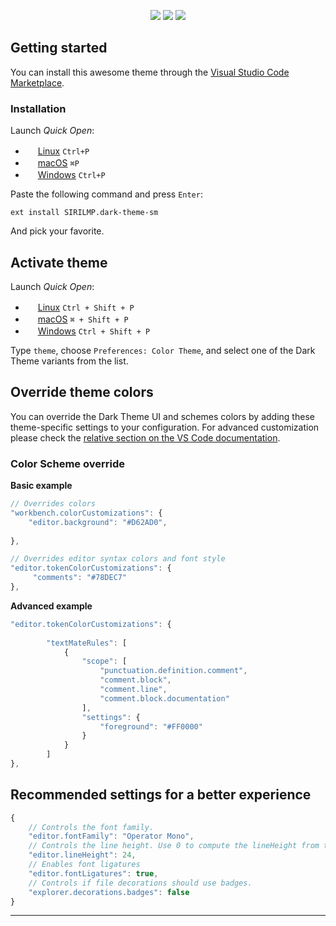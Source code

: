 
<p align="center">
<a href="https://marketplace.visualstudio.com/items?itemName=SIRILMP.dark-theme-sm"><img src="https://vsmarketplacebadge.apphb.com/installs-short/SIRILMP.dark-theme-sm.svg?style=for-the-badge&colorA=052746&colorB=abc4ff"/></a>
<a href="https://marketplace.visualstudio.com/items?itemName=SIRILMP.dark-theme-sm#review-details"><img src="https://vsmarketplacebadge.apphb.com/rating-star/SIRILMP.dark-theme-sm.svg?style=for-the-badge&colorA=052746&colorB=abc4ff"/></a>
 <a href="https://marketplace.visualstudio.com/items?itemName=SIRILMP.dark-theme-sm"><img src="https://vsmarketplacebadge.apphb.com/downloads-short/SIRILMP.dark-theme-sm.svg?style=for-the-badge&colorA=052746&colorB=abc4ff&label=DOWNLOADS"/></a>
 
</p>

## Getting started

You can install this awesome theme through the [Visual Studio Code Marketplace](https://marketplace.visualstudio.com/items?itemName=SIRILMP.dark-theme-sm).

### Installation

Launch *Quick Open*:
  - <img src="https://www.kernel.org/theme/images/logos/favicon.png" width=16 height=16/> <a href="https://code.visualstudio.com/shortcuts/keyboard-shortcuts-linux.pdf">Linux</a> `Ctrl+P`
  - <img src="https://developer.apple.com/favicon.ico" width=16 height=16/> <a href="https://code.visualstudio.com/shortcuts/keyboard-shortcuts-macos.pdf">macOS</a> `⌘P`
  - <img src="https://www.microsoft.com/favicon.ico" width=16 height=16/> <a href="https://code.visualstudio.com/shortcuts/keyboard-shortcuts-windows.pdf">Windows</a> `Ctrl+P`

Paste the following command and press `Enter`:

```shell
ext install SIRILMP.dark-theme-sm
```

And pick your favorite.

## Activate theme

Launch *Quick Open*:

  - <img src="https://www.kernel.org/theme/images/logos/favicon.png" width=16 height=16/> <a href="https://code.visualstudio.com/shortcuts/keyboard-shortcuts-linux.pdf">Linux</a> `Ctrl + Shift + P`
  - <img src="https://developer.apple.com/favicon.ico" width=16 height=16/> <a href="https://code.visualstudio.com/shortcuts/keyboard-shortcuts-macos.pdf">macOS</a> `⌘ + Shift + P`
  - <img src="https://www.microsoft.com/favicon.ico" width=16 height=16/> <a href="https://code.visualstudio.com/shortcuts/keyboard-shortcuts-windows.pdf">Windows</a> `Ctrl + Shift + P`

Type `theme`, choose `Preferences: Color Theme`, and select one of the Dark Theme variants from the list.

## Override theme colors

You can override the Dark Theme UI and schemes colors by adding these theme-specific settings to your configuration. For advanced customization please check the [relative section on the VS Code documentation](https://code.visualstudio.com/docs/getstarted/themes#_customizing-a-color-theme).

### Color Scheme override

**Basic example**
```js
// Overrides colors
"workbench.colorCustomizations": {
    "editor.background": "#D62AD0",
    
},

// Overrides editor syntax colors and font style
"editor.tokenColorCustomizations": {
     "comments": "#78DEC7"
},
```

**Advanced example**

```js
"editor.tokenColorCustomizations": {
    
        "textMateRules": [
            {
                "scope": [
                    "punctuation.definition.comment",
                    "comment.block",
                    "comment.line",
                    "comment.block.documentation"
                ],
                "settings": {
                    "foreground": "#FF0000"
                }
            }
        ]
},
```

## Recommended settings for a better experience

```js
{
    // Controls the font family.
    "editor.fontFamily": "Operator Mono",
    // Controls the line height. Use 0 to compute the lineHeight from the fontSize.
    "editor.lineHeight": 24,
    // Enables font ligatures
    "editor.fontLigatures": true,
    // Controls if file decorations should use badges.
    "explorer.decorations.badges": false
}
```

---

